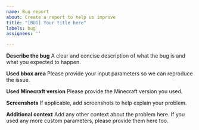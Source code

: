 ```yaml
---
name: Bug report
about: Create a report to help us improve
title: "[BUG] Your title here"
labels: bug
assignees: ''

---
```


**Describe the bug**
A clear and concise description of what the bug is and what you expected to happen.

**Used bbox area**
Please provide your input parameters so we can reproduce the issue.

**Used Minecraft version**
Please provide the Minecraft version you used.

**Screenshots**
If applicable, add screenshots to help explain your problem.

**Additional context**
Add any other context about the problem here. If you used any more custom parameters, please provide them here too.
